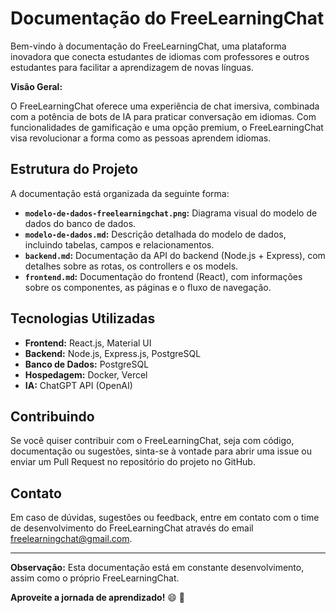 # Documentação do FreeLearningChat

Bem-vindo à documentação do FreeLearningChat, uma plataforma inovadora que conecta estudantes de idiomas com professores e outros estudantes para facilitar a aprendizagem de novas línguas. 

**Visão Geral:**

O FreeLearningChat oferece uma experiência de chat imersiva, combinada com a potência de bots de IA para praticar conversação em idiomas. Com funcionalidades de gamificação e uma opção premium, o FreeLearningChat visa revolucionar a forma como as pessoas aprendem idiomas.

## Estrutura do Projeto

A documentação está organizada da seguinte forma:

* **`modelo-de-dados-freelearningchat.png`:** Diagrama visual do modelo de dados do banco de dados.
* **`modelo-de-dados.md`:** Descrição detalhada do modelo de dados, incluindo tabelas, campos e relacionamentos.
* **`backend.md`:**  Documentação da API do backend (Node.js + Express), com detalhes sobre as rotas, os controllers e os models.
* **`frontend.md`:**  Documentação do frontend (React), com informações sobre os componentes, as páginas e o fluxo de navegação.

## Tecnologias Utilizadas

* **Frontend:** React.js, Material UI
* **Backend:** Node.js, Express.js, PostgreSQL
* **Banco de Dados:** PostgreSQL
* **Hospedagem:** Docker, Vercel
* **IA:** ChatGPT API (OpenAI)

## Contribuindo

Se você quiser contribuir com o FreeLearningChat, seja com código, documentação ou sugestões, sinta-se à vontade para abrir uma issue ou enviar um Pull Request no repositório do projeto no GitHub.

## Contato

Em caso de dúvidas, sugestões ou feedback, entre em contato com o time de desenvolvimento do FreeLearningChat através do email freelearningchat@gmail.com.

---

**Observação:** Esta documentação está em constante desenvolvimento, assim como o próprio FreeLearningChat. 

**Aproveite a jornada de aprendizado!** 😄 🚀